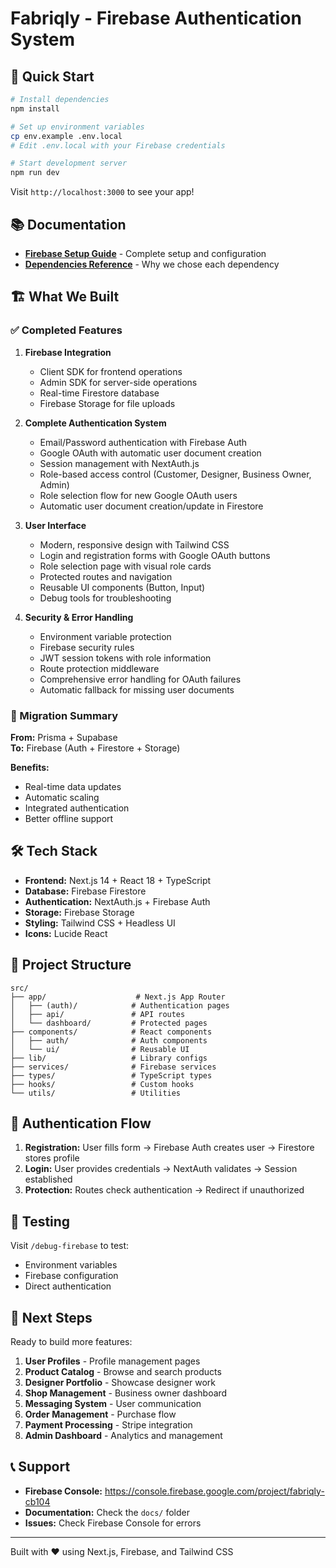 # Fabriqly - Firebase Authentication System

## 🚀 Quick Start

```bash
# Install dependencies
npm install

# Set up environment variables
cp env.example .env.local
# Edit .env.local with your Firebase credentials

# Start development server
npm run dev
```

Visit `http://localhost:3000` to see your app!

## 📚 Documentation

- **[Firebase Setup Guide](docs/FIREBASE_SETUP.md)** - Complete setup and configuration
- **[Dependencies Reference](docs/DEPENDENCIES_REFERENCE.md)** - Why we chose each dependency

## 🏗️ What We Built

### ✅ Completed Features

1. **Firebase Integration**
   - Client SDK for frontend operations
   - Admin SDK for server-side operations
   - Real-time Firestore database
   - Firebase Storage for file uploads

2. **Complete Authentication System**
   - Email/Password authentication with Firebase Auth
   - Google OAuth with automatic user document creation
   - Session management with NextAuth.js
   - Role-based access control (Customer, Designer, Business Owner, Admin)
   - Role selection flow for new Google OAuth users
   - Automatic user document creation/update in Firestore

3. **User Interface**
   - Modern, responsive design with Tailwind CSS
   - Login and registration forms with Google OAuth buttons
   - Role selection page with visual role cards
   - Protected routes and navigation
   - Reusable UI components (Button, Input)
   - Debug tools for troubleshooting

4. **Security & Error Handling**
   - Environment variable protection
   - Firebase security rules
   - JWT session tokens with role information
   - Route protection middleware
   - Comprehensive error handling for OAuth failures
   - Automatic fallback for missing user documents

### 🔄 Migration Summary

**From:** Prisma + Supabase  
**To:** Firebase (Auth + Firestore + Storage)

**Benefits:**
- Real-time data updates
- Automatic scaling
- Integrated authentication
- Better offline support

## 🛠️ Tech Stack

- **Frontend:** Next.js 14 + React 18 + TypeScript
- **Database:** Firebase Firestore
- **Authentication:** NextAuth.js + Firebase Auth
- **Storage:** Firebase Storage
- **Styling:** Tailwind CSS + Headless UI
- **Icons:** Lucide React

## 📁 Project Structure

```
src/
├── app/                    # Next.js App Router
│   ├── (auth)/            # Authentication pages
│   ├── api/               # API routes
│   └── dashboard/         # Protected pages
├── components/            # React components
│   ├── auth/              # Auth components
│   └── ui/                # Reusable UI
├── lib/                   # Library configs
├── services/              # Firebase services
├── types/                 # TypeScript types
├── hooks/                 # Custom hooks
└── utils/                 # Utilities
```

## 🔐 Authentication Flow

1. **Registration:** User fills form → Firebase Auth creates user → Firestore stores profile
2. **Login:** User provides credentials → NextAuth validates → Session established
3. **Protection:** Routes check authentication → Redirect if unauthorized

## 🧪 Testing

Visit `/debug-firebase` to test:
- Environment variables
- Firebase configuration
- Direct authentication

## 🚀 Next Steps

Ready to build more features:

1. **User Profiles** - Profile management pages
2. **Product Catalog** - Browse and search products
3. **Designer Portfolio** - Showcase designer work
4. **Shop Management** - Business owner dashboard
5. **Messaging System** - User communication
6. **Order Management** - Purchase flow
7. **Payment Processing** - Stripe integration
8. **Admin Dashboard** - Analytics and management

## 📞 Support

- **Firebase Console:** https://console.firebase.google.com/project/fabriqly-cb104
- **Documentation:** Check the `docs/` folder
- **Issues:** Check Firebase Console for errors

---

Built with ❤️ using Next.js, Firebase, and Tailwind CSS
